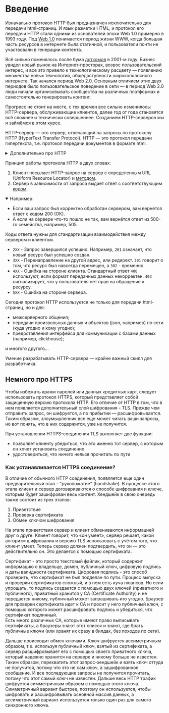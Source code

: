 # Введение

Изначально протокол HTTP был предназначен исключительно для передачи html-страниц. И язык разметки HTML, и протокол его передачи HTTP 
стали одними из основателей эпохи Web 1.0 примерно в 1993 году. Под [Web 1.0](https://ru.wikipedia.org/wiki/Веб_1.0) понимается период жизни WWW, 
когда большая часть ресурсов в интернете была статичной, и пользователи почти не участвовали в генерации контента.

Всё сильно поменялось после бума [доткомов](https://ru.wikipedia.org/wiki/Дотком) в 2001-м году. Бизнес увидел новый рынок на 
Интернет-просторах, возрос пользовательский интерес, и все это привело к технологическому расцвету — появлению множества новых технологий, 
общедоступности широкополосного интернета. Так начался период Web 2.0. Основным отличием этих двух периодов было пользовательское поведение в сети — в период 
Web 2.0 люди начали организовывать сообщества на различных платформах и самостоятельно генерировать контент.

Прогресс не стоит на месте, с тех времен все сильно изменилось: HTTP-сервера, обслуживающие клиентов, далее год от года становятся всё сложнее и 
технически совершеннее. Созданием HTTP-серверов мы и займёмся в этом курсе.

HTTP-сервер — это сервер, отвечающий на запросы по протоколу HTTP (HyperText Transfer Protocol). HTTP — это протокол передачи гипертекста, т.е. 
протокол передачи документов в формате html.

<details>
<summary>Дополнительно про HTTP</summary>
Протокол http - это протокол прикладного (7-го) уровня модели <a href="https://en.wikipedia.org/wiki/OSI_model">OSI</a>.
</details>

Принцип работы протокола HTTP в двух словах:

1. Клиент посылает HTTP-запрос на сервер с определенным URL (Uniform Resource Locator) и [методом](https://developer.mozilla.org/ru/docs/Web/HTTP/Methods).
2. Сервер в зависимости от запроса выдает ответ с соответствующим [кодом](https://www.restapitutorial.com/httpstatuscodes.html).

<details open>
<summary>Например:</summary>

- Если ваш запрос был корректно обработан сервером, вам вернётся ответ с кодом 200 (ОК).
- А если на сервере что-то пошло не так, вам вернётся ответ из 500-го семейства, например, 505.
</details>

Коды ответа нужны для стандартизации взаимодействия между сервером и клиентом.

- `2XX` - Запрос завершился успешно. Например, `201` означает, что новый ресурс был успешно создан.
- `3XX` - Перенаправление на другой адрес, или редирект. `301` говорит о том, что ресурс был навсегда перемещен, а `302` - временно.
- `4XX` - Ошибка на стороне клиента. Стандартный ответ `400` используют, если формат переданных данных некорректен. `403` сигнализирует, что у пользователя нет прав на обращение к ресурсу.
- `5XX` - Ошибка на стороне сервера.

Сегодня протокол HTTP используется не только для передачи html-страниц, но и для:

* межсерверного общения;
* передачи произвольных данных и объектов (json, например) по сети (куда угодно и кому угодно);
* предоставления интерфейса для коммуникации с базами данных (например, clickhouse);

и многого другого...

Умение разрабатывать HTTP-сервера — крайне важный скилл для разработчика.

## Немного про HTTPS

Чтобы избежать кражи паролей или данных кредитных карт, следует использовать протокол HTTPS, который представляет собой защищенную версию протокола HTTP.
Его отличие от HTTP в том, что в нем появляется дополнительный слой шифрования - TLS. Прежде чем отправить запрос, он шифруется, а по прибытии — расшифровывается. 
Таким образом, злоумышленник все еще может читать ваши запросы, но вот понять, что в них содержится, уже не получится. 
 
При установлении HTTPS-соединения TLS выполняет две функции:
* позволяет клиенту убедиться, что это именно тот сервер, с которым он хочет установить соединение
* удостовериться, что ничего нельзя прочитать по пути

### Как устанавливается HTTPS соединение?

В отличие от обычного HTTP соединения, появляется еще один предварительный этап - "рукопожатие" (handshake). В процессе этого этапа клиент и сервер договариваются о способе шифрования и ключе, которым будет зашифрован весь контент.
Хендшейк в свою очередь также состоит из трех этапов:
1. Приветствие
2. Проверка сертификата
3. Обмен ключом шифрования

На этапе приветствия сервер и клиент обмениваются информацией друг о друге. Клиент говорит, что «он умеет», сервер решает, какой алгоритм шифрования и версию TLS использовать с учётом того, что клиент умеет.
Теперь сервер должен подтвердить, что он — это действительно он. Это делается с помощью сертификата.

Сертификат - это просто текстовый файлик, который содержит информацию о владельце, домен, публичный ключ, цифровую подпись и даты валидности сертификата. 
Цифровая подпись - это способ проверить, что сертификат не был подделан по пути. 
Процесс выпуска и проверки сертификатов сложный, и в нем есть куча нюансов. Но если упрощать, то подпись создается с помощью двух ключей (приватного и публичного), приватный хранится у CA (Certificate Authority) и не передается никому, публичный может запрашивать кто угодно. 
Браузер для проверки сертификата идет к CA и просит у него публичный ключ, с помощью которого может расшифровать подпись и убедиться, что сертификат подлинный.  
Есть много различных CA, которые имеют право выписывать сертификаты, а браузеры знают этот список и знают, где брать публичные ключи (или хранят их сразу в билдах, без походов по сети).

Дальше происходит обмен ключами. Ключ шифруется ассиметричным образом, т.е. используя публичный ключ, взятый из сертификата, а сервер расшифровывает его с помощью своего приватного ключа, который надежно хранится на сервере и никому больше не известен. 
Таким образом, перехватить этот запрос-хендшейк и взять ключ оттуда не получится, потому что это не сам ключ, а зашифрованное сообщение. 
И все последующие запросы не получится прочитать, потому что этот самый ключ не известен. Дальше весь HTTP трафик шифруется 
симметричным образом с помощью этого ключа. Симметричный вариант быстрее, поэтому он используется, чтобы шифровать и расшифровывать 
основной массив данных, а ассиметричный вариант используется только один раз для самого синхронного ключа.
